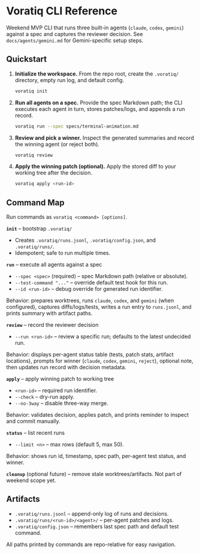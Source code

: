 # Voratiq CLI Reference

Weekend MVP CLI that runs three built-in agents (`claude`, `codex`, `gemini`) against a spec and captures the reviewer decision. See `docs/agents/gemini.md` for Gemini-specific setup steps.

## Quickstart

1. **Initialize the workspace.** From the repo root, create the `.voratiq/` directory, empty run log, and default config.

   ```bash
   voratiq init
   ```

2. **Run all agents on a spec.** Provide the spec Markdown path; the CLI executes each agent in turn, stores patches/logs, and appends a run record.

   ```bash
   voratiq run --spec specs/terminal-animation.md
   ```

3. **Review and pick a winner.** Inspect the generated summaries and record the winning agent (or reject both).

   ```bash
   voratiq review
   ```

4. **Apply the winning patch (optional).** Apply the stored diff to your working tree after the decision.

   ```bash
   voratiq apply <run-id>
   ```

## Command Map

Run commands as `voratiq <command> [options]`.

**`init`** – bootstrap `.voratiq/`

- Creates `.voratiq/runs.jsonl`, `.voratiq/config.json`, and `.voratiq/runs/`.
- Idempotent; safe to run multiple times.

**`run`** – execute all agents against a spec

- `--spec <spec>` (required) – spec Markdown path (relative or absolute).
- `--test-command "..."` – override default test hook for this run.
- `--id <run-id>` – debug override for generated run identifier.

Behavior: prepares worktrees, runs `claude`, `codex`, and `gemini` (when configured), captures diffs/logs/tests, writes a run entry to `runs.jsonl`, and prints summary with artifact paths.

**`review`** – record the reviewer decision

- `--run <run-id>` – review a specific run; defaults to the latest undecided run.

Behavior: displays per-agent status table (tests, patch stats, artifact locations), prompts for winner (`claude`, `codex`, `gemini`, `reject`), optional note, then updates run record with decision metadata.

**`apply`** – apply winning patch to working tree

- `<run-id>` – required run identifier.
- `--check` – dry-run apply.
- `--no-3way` – disable three-way merge.

Behavior: validates decision, applies patch, and prints reminder to inspect and commit manually.

**`status`** – list recent runs

- `--limit <n>` – max rows (default 5, max 50).

Behavior: shows run id, timestamp, spec path, per-agent test status, and winner.

**`cleanup`** (optional future) – remove stale worktrees/artifacts. Not part of weekend scope yet.

## Artifacts

- `.voratiq/runs.jsonl` – append-only log of runs and decisions.
- `.voratiq/runs/<run-id>/<agent>/` – per-agent patches and logs.
- `.voratiq/config.json` – remembers last spec path and default test command.

All paths printed by commands are repo-relative for easy navigation.
